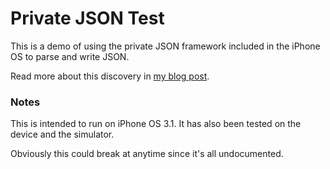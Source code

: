 # Private JSON Test

This is a demo of using the private JSON framework included in the iPhone OS to parse and write JSON.

Read more about this discovery in [my blog post](http://samsoff.es/post/parsing-json-with-the-iphones-private-json-framework).

### Notes

This is intended to run on iPhone OS 3.1. It has also been tested on the device and the simulator.

Obviously this could break at anytime since it's all undocumented.

